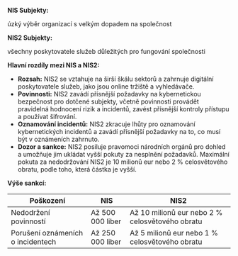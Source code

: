 

**NIS Subjekty:**

úzký výběr organizací s velkým dopadem na společnost

**NIS2 Subjekty:**

všechny poskytovatele služeb důležitých pro fungování společnosti


**Hlavní rozdíly mezi NIS a NIS2:**

- **Rozsah:** NIS2 se vztahuje na širší škálu sektorů a zahrnuje digitální poskytovatele služeb, jako jsou online tržiště a vyhledávače.
- **Povinnosti:** NIS2 zavádí přísnější požadavky na kybernetickou bezpečnost pro dotčené subjekty, včetně povinnosti provádět pravidelná hodnocení rizik a incidentů, zavést přísnější kontroly přístupu a používat šifrování.
- **Oznamování incidentů:** NIS2 zkracuje lhůty pro oznamování kybernetických incidentů a zavádí přísnější požadavky na to, co musí být v oznámeních zahrnuto.
- **Dozor a sankce:** NIS2 posiluje pravomoci národních orgánů pro dohled a umožňuje jim ukládat vyšší pokuty za nesplnění požadavků. Maximální pokuta za nedodržování NIS2 je 10 milionů eur nebo 2 % celosvětového obratu, podle toho, která částka je vyšší.


**Výše sankcí:**

| Poškození                         | NIS              | NIS2                                            |
| --------------------------------- | ---------------- | ----------------------------------------------- |
| Nedodržení povinností             | Až 500 000 liber | Až 10 milionů eur nebo 2 % celosvětového obratu |
| Porušení oznámeních o incidentech | Až 250 000 liber | Až 5 milionů eur nebo 1 % celosvětového obratu  |
